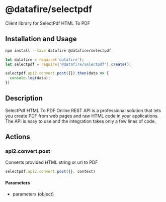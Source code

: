 # @datafire/selectpdf

Client library for SelectPdf HTML To PDF

## Installation and Usage
```bash
npm install --save datafire @datafire/selectpdf
```

```js
let datafire = require('datafire');
let selectpdf = require('@datafire/selectpdf').create();

selectpdf.api2.convert.post({}).then(data => {
  console.log(data);
})
```

## Description
SelectPdf HTML To PDF Online REST API is a professional solution that lets you create PDF from web pages and raw HTML code in your applications. The API is easy to use and the integration takes only a few lines of code.

## Actions
### api2.convert.post
Converts provided HTML string or url to PDF


```js
selectpdf.api2.convert.post({}, context)
```

#### Parameters
* parameters (object)

